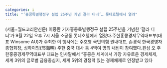 ```yaml
---
categories: i
title: "‘홍콩특별행정구 설립 25주년 기념 갈라 디너’… 롯데호텔에서 열려"
---
```

(서울=월드코리안신문) 이종환 기자홍콩특별행정구 설립 25주년을 기념한 &lsquo;갈라 디너&rsquo;가 9월 22일 오후 7시 서울 소공동 롯데호텔에서 열렸다.주한홍콩경제무역대표부(대표 Winsome AU)가 주최한 이 행사에는 주호영 국민의힘 원내대표, 손경식 한국경영자총협회장, 싱하이밍(邢海明) 주한 중국 대사 등 4백여 명의 내빈이 참여했다.윈섬 오 주한홍콩경제무역대표부 대표는 인사말에서 &ldquo;홍콩은 세계에서 가장 자유로운 경제체제, 세계 3위의 글로벌 금융중심지, 세계 5위의 경쟁력 있는 경제체제로 인정받고 있다